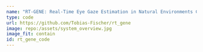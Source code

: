 ```yaml
---
name: "RT-GENE: Real-Time Eye Gaze Estimation in Natural Environments Codebase"
type: code
url: https://github.com/Tobias-Fischer/rt_gene
image: repo:/assets/system_overview.jpg
image_fit: contain
id: rt_gene_code
---
```

